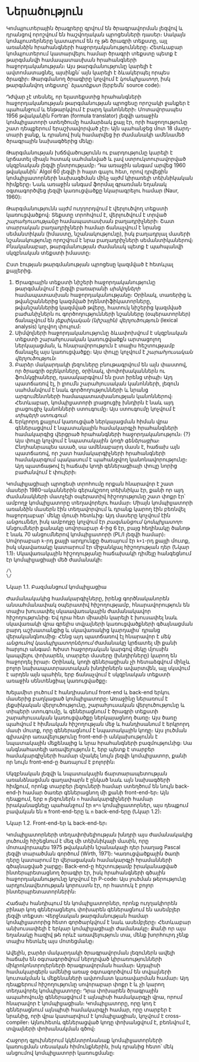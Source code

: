 
# Ներածություն

Կոմպյուտերային ծրագրերը գրվում են ծրագրավորման լեզվով և դրանցով որոշվում են հաշվողական պրոցեսների դասեր։ Սակայն կոմպյուտերները կատարում են ոչ թե ծրագրի տեքստը, այլ առանձին հրահանգների հաջորդականությունները։ Հետևաբար կոմպյուտերում կատարվելու համար ծրագրի տեքստը պետք է թարգմանվի համապատասխան հրահանգների հաջորդականության։ Այս թարգմանությունը կարելի է ավտոմատացնել, այսինքն՝ այն կարելի է ձևակերպել որպես ծրագիր։ Թարգմանող ծրագիրը կոչվում է *կոմպիլյատոր*, իսկ թարգմանվող տեքստը՝ *ելատեքստ* (երբեմն՝ source code)։

Դժվար չէ տեսնել, որ ելատեքստից հրահանգների հաջորդականության թարգմանության պրոցեսը որոշակի ջանքեր է պահանջում և ենթարկվում է բարդ կանոնների։ Մոտավորապես 1956 թվականին Fortran (formula translator) լեզվի առաջին կոմպիլյատորի ստեղծումը համարձակ քայլ էր, որի հաջողությունը շատ դեպքերում երաշխավորված չէր։ Այն պահանջեց մոտ 18 մարդ-տարի ջանք, և դրանով իսկ համարվեց իր ժամանակի ամենամեծ ծրագրային նախագծերից մեկը։

Թարգմանության խճճվածությունն ու բարդությունը կարելի է կրճատել միայն հստակ սահմանված և լավ ստրուկտուրավորված սկզբնական լեզվի ընտրությամբ։ Դա առաջին անգամ արվեց 1960 թվականին՝ Algol 60 լեզվի ի հայտ գալու հետ, որով դրվեցին կոմպիլյատորների նախագծման մինչ այժմ կիրառելի տեխնիկական հիմքերը։ Նաև առաջին անգամ ֆորմալ գրառման եղանակ օգտագործվեց լեզվի կառուցվածքը նկարագրելու համար (Naur, 1960)։

Թարգմանությունն այժմ ուղղորդվում է վերլուծվող տեքստի կառուցվածքով։ Տեքստը տրոհվում է, վերլուծվում է տրված *շարահյուսությանը* համապատասխան բաղադրիչների։ Շատ տարրական բաղադրիչների համար ճանաչվում է նրանց սեմանտիկան (իմաստը, նշանակությունը), իսկ բաղադրյալ մասերի նշանակությունը որոշվում է նրա բաղադրիչների սեմանտիկաներով։ Բնականաբար, թարգմանության ժամանակ պետք է պահպանվի սկզբնական տեքստի իմաստը։

Ըստ էության թարգմանության պրոցեսը կազմված է հետևյալ քայլերից.

1. Ծրագրային տեքստի նիշերի հաջորդականությունը թարգմանվում է լեզվի բառարանի *սիմվոլների* համապատասխան հաջորդականությանը։ Օրինակ, տառերից և թվանշաններից կազմված իդենտիֆիկատորները, թվանշաններից կազմված թվերը, հատուկ նիշերից կազմված բաժանիչներն ու գործողությունների նշանները (օպերատորներ) ճանաչվում են *լեքսիկական (նիշային) վերլուծություն* (lexical analysis) կոչվող փուլում։
2. Սիմվոլների հաջորդականությունը ձևափոխվում է սկզբնական տեքստի շարահյուսական կառուցվածքն արտացոլող ներկայացման, և հնարավորություն է տալիս հեշտությամբ ճանաչել այս կառուցվածքը։ Այս փուլը կոչվում է *շարահյուսական վերլուծություն*։
3. Բարձր մակարդակի լեզուները բնութագրվում են այն փաստով, որ ծրագրի օբյեկտները, օրինակ, փոփոխականներն ու ֆունկցիաները, դասակարգվում են ըստ իրենց տիպի։ Այդ պատճառով էլ, ի լրումն շարահյուսական կանոնների, լեզուն սահմանվում է նաև գործողությունների և նրանց արգումենտների համապատասխանության կանոններով։ Հետևաբար, կոմպիլյատորի լրացուցիչ խնդիրն է նաև այդ լրացուցիչ կանոնների ստուգումը։ Այս ստուգումը կոչվում է *տիպերի ստուգում*։
4. Երկրորդ քայլում կառուցված ներկայացման հիման վրա գեներացվում է նպատակային համակարգչի հրահանգների համակարգից վերցրած հրահանգների հաջորդականություն։ {?} Այս փուլը կոչվում է նպատակային *կոդի գեներացիա*։ Ընդհանրապես ասած, սա ամենաբարդ մասն է, հաճախ այն պատճառով, որ շատ համակարգիչների հրահանգների համակարգում պակասում է պահանջվող կանոնավորությունը։ Այդ պատճաթով էլ հաճախ կոդի գեներացիայի փուլը նորից բաժանվում է փուլերի։

Կոմպիլյացիայի պրոցեսի տրոհումը որքան հնարավոր է շատ մասերի 1980-ականներին գերակշռող տեխնիկա էր, քանի որ այդ ժամանակների մատչելի օպերատիվ հիշողությունը շատ փոքր էր՝ ամբողջ կոմպիլյատորը տեղավորելու համար։ Միայն կոմպիլյատորի առանձին մասերն էին տեղավորվում և դրանք կարող էին բեռնվել հաջորդաբար՝ մեկը մյուսի հետևից։ Այդ մասերը կոչվում էին *անցումներ*, իսկ ամբողջը կոչվում էր *բազմանցում կոմպիլյատոր*։ Անցումների քանակը սովորաբար 4-ից 6 էր, բայց հեղինակը ծանոթ է նաև 70 անցումներով կոմպիլյատորի (PL/I լեզվի համար)։ Սովորաբար `k`-րդ քայլի արդյունքը ծառայում էր `k+1`-րդ քայլի մուտք, իսկ սկավառակը կատարում էր միջանկյալ հիշողության դեր (Նկար 1.1)։ Սկավառակային հիշողությանը հաճախակի դիմելը հանգեցնում էր կոմպիլյացիայի մեծ ժամանակի։

````
/\
\/
````

Նկար 1.1. Բազմանցում կոմպիլյացիա

Ժամանակակից համակարգիչները, իրենց գործնականորեն անսահմանափակ օպերատիվ հիշողությամբ, հնարավորություն են տալիս խուսափել սկաավառակային ժամանակավոր հիշողությունից։ Եվ դրա հետ միասին կարելի է խուսափել նաև սկավառակի վրա գրելիս տվյալների կառուցվածքների գծայնացման բարդ աշխատանքից և սկավառակից կարդալիս՝ դրանց վերականգնումից։ Հենց այդ պատճառով էլ հնարավոր է *մեկ անցումով կամպիլյատորներում* ժամանակը կրճատել մի քանի հարյուր անգամ։ Խիստ հաջորդական կարգով մեկը մյուսին կապվելու փոխարեն, տարբեր մասերը (խնդիրները) կարող են հաջորդել իրար։ Օրինակ, կոդի գեներացիան չի հետաձգվում մինչև բոլոր նախապատրաստական խնդիրներն ավարտվեն, այլ սկսվում է արդեն այն պահին, երբ ճանաչվում է սկզբնական տեքստի առաջին սենտենցիալ կառուցվածքը։

Խելամիտ լուծում է հանդիսանում front-end և back-end երկու մասերից բաղկացած կոմպիլյատորը։ Առաջինը ներառում է լեքսիկական վերլուծությունը, շարահյուսական վերլուծությունը և տիպերի ստուգումը, և գեներացնում է ծրագրի տեքստի շարահյուսական կառուցվածքը ներկայացնող ծառը։ Այս ծառը պահվում է հիմնական հիշողության մեջ և հանդիսանում է երկրորդ մասի մուտք, որը գեներացնում է նպատակային կոդը։ Այս լուծման գլխավոր առավելությունը front-end-ի անկախությունն է նպատակային մեքենայից և նրա հրահանգների բազմությունից։ Սա անգնահատելի առավելություն է, երբ պետք է տարբեր համակարգիչների համար մշակել նույն լեզվի կոմպիլյատոր, քանի որ նույն front-end-ը ծառայում է բոլորին։

Սկզբնական լեզվի և նպատակային ճարտարապետության առանձնացման գաղափարն է ընկած նաև այն նախագծերի հիմքում, որոնք տարբեր լեզուների համար ստեղծում են նույն back-end-ի համար ծառեր գեներացնող մի քանի front-end-եր։ Այն դեպքում, երբ `m` լեզուներն `n` համակարգիչների համար իրականացնելը պահանջում էր `m*n` կոմպիլյատորներ, այս դեպքում բավական են `m` front-end-երը և `n` back-end-երը (Նկար 1.2)։


Նկար 1.2. Front-end-եր և back-end-եր։

Կոմպիլյատորների տեղափոխելիության խնդրի այս ժամանակակից լուծումը հիշեցնում է մեզ մի տեխնիկայի մասին, որը մոտավորապես 1975 թվականին նշանակալի դեր խաղաց Pascal լեզվի տարածման գործում (Wirth, 1971)։ Կառուցվածքային ծառի դերը կատարում էր վերացական համակարգչի հրամանների գծայնացված շարքը։ Back-end-ը հեշտությամբ իրականացված ինտերպրետացնող ծրագիր էր, իսկ հրահանգների գծային հաջորդականությունը կոչվում էր P-code։ Այս լուծման թերությունը արդյունավետության կորուստն էր, որ հատուկ է բոլոր ինտերպրետատորներին։

Հաճախ հանդիպում են կոմպիլյատորներ, որոնք ուղղակիորեն բինար կոդ գեներացնելու փոխարեն գեներացնում են ասեմբլեր լեզվի տեքստ։ Վերջնական թարգմանության համար կոմպիլյատորից հետո գործարկվում է նաև ասեմբլերը։ Հետևաբար անխուսափելի է երկար կոմպիլյացիայի ժամանակը։ Քանի որ այս եղանակը հազիվ թե որևէ առավելություն տա, մենք խորհուրդ չենք տալիս հետևել այս մոտեցմանը։

Ավելին, բարձր մակարդակի ծրագրավորման լեզուներն ավելի հաճախ են օգտագործվում ներդրված կիրառությունների միկրոկոնտրոլերների ծրագրավորման համար։ Այդպիսի համակարգերն ամենից առաջ օգտագործվում են տվյալների կուտակման և մեքենաների ավտոմատ կառավարման համար։ Այդ դեպքերում հիշողությունը սովորաբար փոքր է և չի կարող տեղավորել կոմպիլյատորը։ Դրա փոխարեն ծրագրային ապահովումը գեներացվում է այնպիսի համակարգչի վրա, որում հնարավոր է կոմպիլյացիան։ Կոմպիլյատորը, որը կոդ է գեներացնում այնպիսի համակարգչի համար, որը տարբեր է նրանից, որի վրա կատարվում է կոմպիլյացիան, կոչվում է cross-compiler։ Այնուհետև գեներացված կոդը փոխանցվում է, բեռնվում է, տվյալների փոխանակման գծով։

Հաջորդ գլուխներում կկենտրոնանաք կոմպիլյատորների կառուցման տեսական հիմունքներին, իսկ դրանից հետո՝ մեկ անցումով կոմպիլյատորի կառուցմանը։

 

